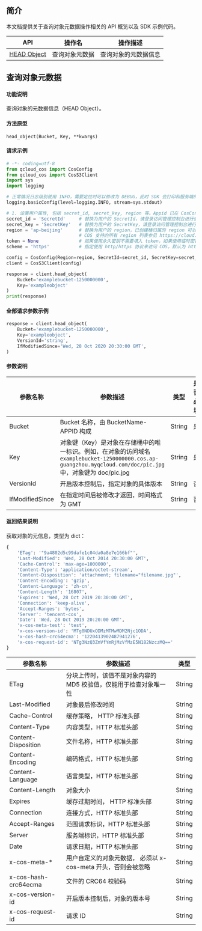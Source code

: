 ## 简介

本文档提供关于查询对象元数据操作相关的 API 概览以及 SDK 示例代码。

| API                                                          | 操作名         | 操作描述                                  |
| ------------------------------------------------------------ | -------------- | ----------------------------------------- |
| [HEAD Object](https://intl.cloud.tencent.com/document/product/436/7745) | 	查询对象元数据  | 查询对象的元数据信息                |

## 查询对象元数据

#### 功能说明

查询对象的元数据信息（HEAD Object）。

#### 方法原型

```
head_object(Bucket, Key, **kwargs)
```
#### 请求示例

```python
# -*- coding=utf-8
from qcloud_cos import CosConfig
from qcloud_cos import CosS3Client
import sys
import logging

# 正常情况日志级别使用 INFO，需要定位时可以修改为 DEBUG，此时 SDK 会打印和服务端的通信信息
logging.basicConfig(level=logging.INFO, stream=sys.stdout)

# 1. 设置用户属性, 包括 secret_id, secret_key, region 等。Appid 已在 CosConfig 中移除，请在参数 Bucket 中带上 Appid。Bucket 由 BucketName-Appid 组成
secret_id = 'SecretId'     # 替换为用户的 SecretId，请登录访问管理控制台进行查看和管理，https://console.cloud.tencent.com/cam/capi
secret_key = 'SecretKey'   # 替换为用户的 SecretKey，请登录访问管理控制台进行查看和管理，https://console.cloud.tencent.com/cam/capi
region = 'ap-beijing'      # 替换为用户的 region，已创建桶归属的 region 可以在控制台查看，https://console.cloud.tencent.com/cos5/bucket
                           # COS 支持的所有 region 列表参见 https://cloud.tencent.com/document/product/436/6224
token = None               # 如果使用永久密钥不需要填入 token，如果使用临时密钥需要填入，临时密钥生成和使用指引参见 https://cloud.tencent.com/document/product/436/14048
scheme = 'https'           # 指定使用 http/https 协议来访问 COS，默认为 https，可不填

config = CosConfig(Region=region, SecretId=secret_id, SecretKey=secret_key, Token=token, Scheme=scheme)
client = CosS3Client(config)

response = client.head_object(
    Bucket='examplebucket-1250000000',
    Key='exampleobject'
)
print(response)
```

#### 全部请求参数示例

```python
response = client.head_object(
    Bucket='examplebucket-1250000000',
    Key='exampleobject',
    VersionId='string',
    IfModifiedSince='Wed, 28 Oct 2020 20:30:00 GMT',
)
```
#### 参数说明

| 参数名称   | 参数描述   |类型 | 是否必填 | 
| -------------- | -------------- |---------- | ----------- |
| Bucket   | Bucket 名称，由 BucketName-APPID 构成  | String  |  是 | 
| Key   |  对象键（Key）是对象在存储桶中的唯一标识。例如，在对象的访问域名 `examplebucket-1250000000.cos.ap-guangzhou.myqcloud.com/doc/pic.jpg` 中，对象键为 doc/pic.jpg  |String  | 是 |
| VersionId   | 开启版本控制后，指定对象的具体版本  | String  | 否 | 
| IfModifiedSince   | 在指定时间后被修改才返回，时间格式为 GMT  | String  | 否 | 

#### 返回结果说明

获取对象的元信息，类型为 dict：

```python
{
    'ETag': '"9a4802d5c99dafe1c04da0a8e7e166bf"',
    'Last-Modified': 'Wed, 28 Oct 2014 20:30:00 GMT',
    'Cache-Control': 'max-age=1000000',
    'Content-Type': 'application/octet-stream',
    'Content-Disposition': 'attachment; filename="filename.jpg"',
    'Content-Encoding': 'gzip',
    'Content-Language': 'zh-cn',
    'Content-Length': '16807',
    'Expires': 'Wed, 28 Oct 2019 20:30:00 GMT',
    'Connection': 'keep-alive',
    'Accept-Ranges': 'bytes',
    'Server': 'tencent-cos',
    'Date': 'Wed, 28 Oct 2019 20:20:00 GMT',
    'x-cos-meta-test': 'test',
    'x-cos-version-id': 'MTg0NDUxODMzMTMwMDM2Njc1ODA',
    'x-cos-hash-crc64ecma': '1220413902487941276',
    'x-cos-request-id': 'NTg3NzQ3ZmVfYmRjMzVfMzE5N182NzczMQ=='
}
```

| 参数名称   | 参数描述   |类型 | 
| -------------- | -------------- |---------- | 
| ETag  |  分块上传时，该值不是对象内容的 MD5 校验值，仅能用于检查对象唯一性 |String|
| Last-Modified | 对象最后修改时间| String|
|  Cache-Control  |  缓存策略， HTTP 标准头部| String |
|  Content-Type  | 内容类型，HTTP 标准头部 |String |
|  Content-Disposition  |  文件名称，HTTP 标准头部 |String |
|  Content-Encoding  |  编码格式，HTTP 标准头部| String |
|  Content-Language  |  语言类型，HTTP 标准头部 | String |
|  Content-Length  | 对象大小 | String |
|  Expires | 缓存过期时间， HTTP 标准头部| String |
|  Connection | 连接方式，HTTP 标准头部 | String |
|  Accept-Ranges | 范围请求标识，HTTP 标准头部 | String |
|  Server | 服务端标识，HTTP 标准头部 | String |
|  Date | 请求日期，HTTP 标准头部 | String |
|  x-cos-meta-* | 用户自定义的对象元数据， 必须以 x-cos-meta 开头，否则会被忽略 | String | 
|  x-cos-hash-crc64ecma | 文件的 CRC64 校验码 | String |
|  x-cos-version-id | 开启版本控制后，对象的版本号 | String | 
|  x-cos-request-id | 请求 ID | String |
